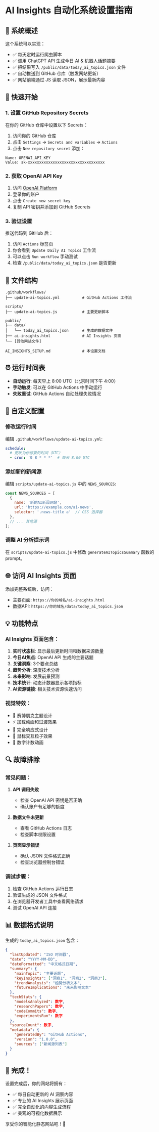 # AI Insights 自动化系统设置指南

## 🎯 系统概述

这个系统可以实现：
- ✅ 每天定时运行爬虫脚本
- ✅ 调用 ChatGPT API 生成今日 AI & 机器人话题摘要  
- ✅ 把结果写入 `/public/data/today_ai_topics.json` 文件
- ✅ 自动推送到 GitHub 仓库（触发网站更新）
- ✅ 网站前端通过 JS 读取 JSON，展示最新内容

## 🚀 快速开始

### 1. 设置 GitHub Repository Secrets

在你的 GitHub 仓库中设置以下 Secrets：

1. 访问你的 GitHub 仓库
2. 点击 `Settings` → `Secrets and variables` → `Actions`
3. 点击 `New repository secret` 添加：

```
Name: OPENAI_API_KEY
Value: sk-xxxxxxxxxxxxxxxxxxxxxxxxxxxxxxxxxx
```

### 2. 获取 OpenAI API Key

1. 访问 [OpenAI Platform](https://platform.openai.com/api-keys)
2. 登录你的账户
3. 点击 `Create new secret key`
4. 复制 API 密钥并添加到 GitHub Secrets

### 3. 验证设置

推送代码到 GitHub 后：

1. 访问 `Actions` 标签页
2. 你会看到 `Update Daily AI Topics` 工作流
3. 可以点击 `Run workflow` 手动测试
4. 检查 `/public/data/today_ai_topics.json` 是否更新

## 📁 文件结构

```
.github/workflows/
├── update-ai-topics.yml          # GitHub Actions 工作流

scripts/
├── update-ai-topics.js           # 主要更新脚本

public/
├── data/
│   └── today_ai_topics.json      # 生成的数据文件
├── ai-insights.html              # AI Insights 页面
└── [其他网站文件]

AI_INSIGHTS_SETUP.md              # 本设置文档
```

## ⏰ 运行时间表

- **自动运行**: 每天早上 8:00 UTC（北京时间下午 4:00）
- **手动触发**: 可以在 GitHub Actions 中手动运行
- **失败重试**: GitHub Actions 自动处理失败情况

## 🔧 自定义配置

### 修改运行时间

编辑 `.github/workflows/update-ai-topics.yml`:

```yaml
schedule:
  # 更改为你想要的时间（UTC）
  - cron: '0 8 * * *'  # 每天 8:00 UTC
```

### 添加新的新闻源

编辑 `scripts/update-ai-topics.js` 中的 `NEWS_SOURCES`:

```javascript
const NEWS_SOURCES = [
  {
    name: '新的AI新闻网站',
    url: 'https://example.com/ai-news',
    selector: '.news-title a'  // CSS 选择器
  },
  // ... 其他源
];
```

### 调整 AI 分析提示词

在 `scripts/update-ai-topics.js` 中修改 `generateAITopicsSummary` 函数的 prompt。

## 🌐 访问 AI Insights 页面

添加完整系统后，访问：
- 主要页面: `https://你的域名/ai-insights.html`
- 数据API: `https://你的域名/data/today_ai_topics.json`

## 💡 功能特点

### AI Insights 页面包含：

1. **实时状态栏**: 显示最后更新时间和数据来源数量
2. **今日AI焦点**: OpenAI API 生成的主要话题
3. **关键洞察**: 3个要点总结
4. **趋势分析**: 深度技术分析
5. **未来影响**: 发展前景预测
6. **技术统计**: 动态计数器显示各项指标
7. **AI资源链接**: 相关技术资源快速访问

### 视觉特效：

- 🎨 赛博朋克主题设计
- ⚡ 加载动画和过渡效果
- 📱 完全响应式设计
- 🌟 鼠标交互粒子效果
- 🔄 数字计数动画

## 🔍 故障排除

### 常见问题：

1. **API 调用失败**
   - 检查 OpenAI API 密钥是否正确
   - 确认账户有足够的额度

2. **数据文件未更新**
   - 查看 GitHub Actions 日志
   - 检查脚本权限设置

3. **页面显示错误**
   - 确认 JSON 文件格式正确
   - 检查浏览器控制台错误

### 调试步骤：

1. 检查 GitHub Actions 运行日志
2. 验证生成的 JSON 文件格式
3. 在浏览器开发者工具中查看网络请求
4. 测试 OpenAI API 连接

## 📊 数据格式说明

生成的 `today_ai_topics.json` 包含：

```json
{
  "lastUpdated": "ISO 时间戳",
  "date": "YYYY-MM-DD",
  "dateFormatted": "中文格式日期",
  "summary": {
    "mainTopic": "主要话题",
    "keyInsights": ["洞察1", "洞察2", "洞察3"],
    "trendAnalysis": "趋势分析文本",
    "futureImplications": "未来影响文本"
  },
  "techStats": {
    "modelsAnalyzed": 数字,
    "researchPapers": 数字,
    "codeCommits": 数字,
    "experimentsRun": 数字
  },
  "sourceCount": 数字,
  "metadata": {
    "generatedBy": "GitHub Actions",
    "version": "1.0.0",
    "sources": ["新闻源列表"]
  }
}
```

## 🎉 完成！

设置完成后，你的网站将拥有：

- ✅ 每日自动更新的 AI 洞察内容
- ✅ 专业的 AI Insights 展示页面
- ✅ 完全自动化的内容生成流程
- ✅ 美观的可视化数据展示

享受你的智能化静态网站吧！🚀 